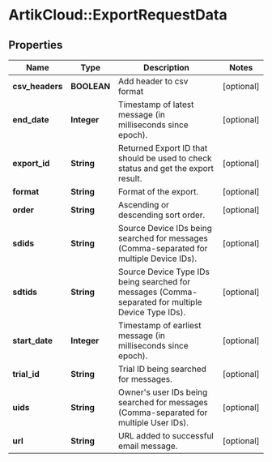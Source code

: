 # ArtikCloud::ExportRequestData

## Properties
Name | Type | Description | Notes
------------ | ------------- | ------------- | -------------
**csv_headers** | **BOOLEAN** | Add header to csv format | [optional] 
**end_date** | **Integer** | Timestamp of latest message (in milliseconds since epoch). | [optional] 
**export_id** | **String** | Returned Export ID that should be used to check status and get the export result. | [optional] 
**format** | **String** | Format of the export. | [optional] 
**order** | **String** | Ascending or descending sort order. | [optional] 
**sdids** | **String** | Source Device IDs being searched for messages (Comma-separated for multiple Device IDs). | [optional] 
**sdtids** | **String** | Source Device Type IDs being searched for messages (Comma-separated for multiple Device Type IDs). | [optional] 
**start_date** | **Integer** | Timestamp of earliest message (in milliseconds since epoch). | [optional] 
**trial_id** | **String** | Trial ID being searched for messages. | [optional] 
**uids** | **String** | Owner&#39;s user IDs being searched for messages (Comma-separated for multiple User IDs). | [optional] 
**url** | **String** | URL added to successful email message. | [optional] 



